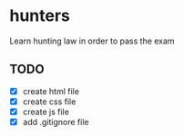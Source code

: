 # hunters
Learn hunting law in order to pass the exam


## TODO
- [x] create html file
- [x] create css file
- [x] create js file
- [x] add .gitignore file